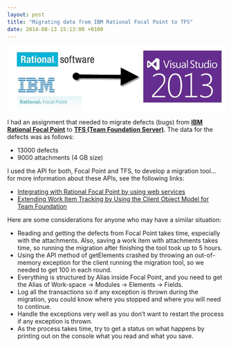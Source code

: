 ```yaml
---
layout: post
title: "Migrating data from IBM Rational Focal Point to TFS"
date: 2014-08-13 15:13:00 +0100
---
```


![FocalPoint](/assets/img/2014/08/focalpoint.jpg)

I had an assignment that needed to migrate defects (bugs) from [**IBM Rational Focal Point**](http://pic.dhe.ibm.com/infocenter/rfphelp/v6r5/index.jsp?topic=%2Fcom.ibm.rational.fp.help.doc%2Ftopics%2Fc_focal_point_overview.html "Rational Focal Point overview") to [**TFS (Team Foundation Server)**](http://msdn.microsoft.com/en-us/vstudio/ff637362.aspx "Team Foundation Server"). The data for the defects was as follows:

- 13000 defects
- 9000 attachments (4 GB size)

I used the API for both, Focal Point and TFS, to develop a migration tool... for more information about these APIs, see the following links:

- [Integrating with Rational Focal Point by using web services](http://pic.dhe.ibm.com/infocenter/rfphelp/v6r5/index.jsp?topic=%2Fcom.ibm.rational.fp.help.doc%2Ftopics%2Fc_web_services.html "Integrating with Rational Focal Point by using web services")
- [Extending Work Item Tracking by Using the Client Object Model for Team Foundation](http://msdn.microsoft.com/en-us/library/bb130347.aspx "Extending Work Item Tracking by Using the Client Object Model for Team Foundation")

Here are some considerations for anyone who may have a similar situation:

- Reading and getting the defects from Focal Point takes time, especially with the attachments. Also, saving a work item with attachments takes time, so running the migration after finishing the tool took up to 5 hours.
- Using the API method of getElements crashed by throwing an out-of-memory exception for the client running the migration tool, so we needed to get 100 in each round.
- Everything is structured by Alias inside Focal Point, and you need to get the Alias of Work-space -> Modules -> Elements -> Fields.
- Log all the transactions so if any exception is thrown during the migration, you could know where you stopped and where you will need to continue.
- Handle the exceptions very well as you don’t want to restart the process if any exception is thrown.
- As the process takes time, try to get a status on what happens by printing out on the console what you read and what you save.
